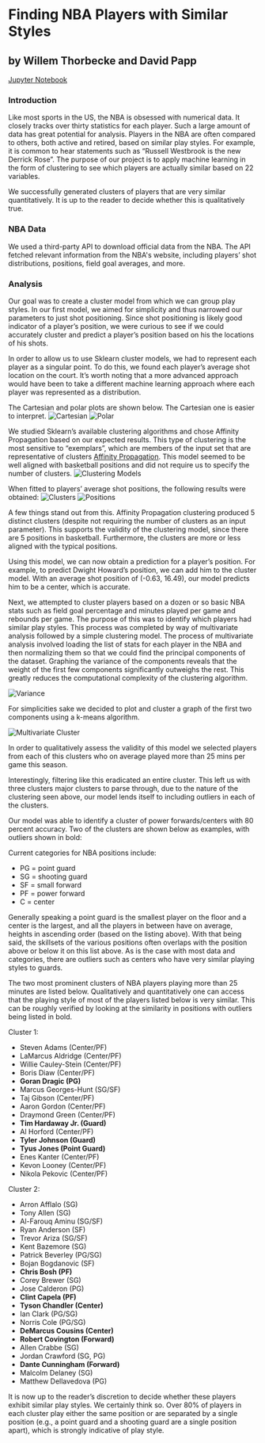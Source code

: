 # Finding NBA Players with Similar Styles
## by Willem Thorbecke and David Papp

[Jupyter Notebook](https://github.com/davpapp/ThinkStats2/blob/master/code/report3nba.ipynb)

### Introduction
Like most sports in the US, the NBA is obsessed with numerical data. It closely tracks over thirty statistics for each player. Such a large amount of data has great potential for analysis. Players in the NBA are often compared to others, both active and retired, based on similar play styles. For example, it is common to hear statements such as “Russell Westbrook is the new Derrick Rose”. The purpose of our project is to apply machine learning in the form of clustering to see which players are actually similar based on 22 variables. 

We successfully generated clusters of players that are very similar quantitatively. It is up to the reader to decide whether this is qualitatively true.

### NBA Data
We used a third-party API to download official data from the NBA. The API fetched relevant information from the NBA's website, including players’ shot distributions, positions, field goal averages, and more. 

### Analysis
Our goal was to create a cluster model from which we can group play styles. In our first model, we aimed for simplicity and thus narrowed our parameters to just shot positioning. Since shot positioning is likely good indicator of a player’s position, we were curious to see if we could accurately cluster and predict a player’s position based on his the locations of his shots.

In order to allow us to use Sklearn cluster models, we had to represent each player as a singular point. To do this, we found each player’s average shot location on the court. It’s worth noting that a more advanced approach would have been to take a different machine learning approach where each player was represented as a distribution.

The Cartesian and polar plots are shown below. The Cartesian one is easier to interpret.
![Cartesian](Images/cartesian.png)
![Polar](Images/polar.png)

We studied Sklearn’s available clustering algorithms and chose Affinity Propagation based on our expected results. This type of clustering is the most sensitive to “exemplars”, which are members of the input set that are representative of clusters [Affinity Propagation](https://en.wikipedia.org/wiki/Affinity_propagation). This model seemed to be well aligned with basketball positions and did not require us to specify the number of clusters.
![Clustering Models](Images/clustering_algorithms.png)

When fitted to players’ average shot positions, the following results were obtained:
![Clusters](Images/clustered_shot_plot.png)
![Positions](Images/positions.gif)

A few things stand out from this. Affinity Propagation clustering produced 5 distinct clusters (despite not requiring the number of clusters as an input parameter). This supports the validity of the clustering model, since there are 5 positions in basketball. Furthermore, the clusters are more or less aligned with the typical positions.

Using this model, we can now obtain a prediction for a player’s position. For example, to predict Dwight Howard’s position, we can add him to the cluster model. With an average shot position of (-0.63, 16.49), our model predicts him to be a center, which is accurate. 


Next, we attempted to cluster players based on a dozen or so basic NBA stats such as field goal percentage and minutes played per game and rebounds per game. The purpose of this was to identify which players had similar play styles. This process was completed by way of multivariate analysis followed by a simple clustering model. The process of multivariate analysis involved loading the list of stats for each player in the NBA and then normalizing them so that we could find the principal components of the dataset. Graphing the variance of the components reveals that the weight of the first few components significantly outweighs the rest. This greatly reduces the computational complexity of the clustering algorithm.

![Variance](Images/variance.png)

For simplicities sake we decided to plot and cluster a graph of the first two components using a k-means algorithm.

![Multivariate Cluster](Images/multivariate_cluster.png)

In order to qualitatively assess the validity of this model we selected players from each of this clusters who on average played more than 25 mins per game this season.

Interestingly, filtering like this eradicated an entire cluster. This left us with three clusters major clusters to parse through, due to the nature of the clustering seen above, our model lends itself to including outliers in each of the clusters. 

Our model was able to identify a cluster of power forwards/centers with 80 percent accuracy. Two of the clusters are shown below as examples, with outliers shown in bold:

Current categories for NBA positions include: 
- PG = point guard
- SG = shooting guard
- SF = small forward
- PF = power forward
- C = center 

Generally speaking a point guard is the smallest player on the floor and a center is the largest, and all the players in between have on average, heights in ascending order (based on the listing above). With that being said, the skillsets of the various positions often overlaps with the position above or below it on this list above. As is the case with most data and categories, there are outliers such as centers who have very similar playing styles to guards.

The two most prominent clusters of NBA players playing more than 25 minutes are listed below. Qualitatively and quantitatively one can access that the playing style of most of the players listed below is very similar. This can be roughly verified by looking at the similarity in positions with outliers being listed in bold. 

Cluster 1:
- Steven Adams (Center/PF)
- LaMarcus Aldridge (Center/PF) 
- Willie Cauley-Stein (Center/PF)
- Boris Diaw (Center/PF)
- __Goran Dragic (PG)__
- Marcus Georges-Hunt (SG/SF)
- Taj Gibson (Center/PF)
- Aaron Gordon (Center/PF)
- Draymond Green (Center/PF)
- __Tim Hardaway Jr. (Guard)__
- Al Horford (Center/PF)
- __Tyler Johnson (Guard)__
- __Tyus Jones (Point Guard)__
- Enes Kanter (Center/PF)
- Kevon Looney (Center/PF)
- Nikola Pekovic (Center/PF)
 
Cluster 2:
- Arron Afflalo (SG)
- Tony Allen (SG)
- Al-Farouq Aminu (SG/SF)
- Ryan Anderson (SF)
- Trevor Ariza (SG/SF)
- Kent Bazemore (SG)
- Patrick Beverley (PG/SG)
- Bojan Bogdanovic (SF)
- __Chris Bosh (PF)__
- Corey Brewer (SG)
- Jose Calderon (PG)
- __Clint Capela (PF)__
- __Tyson Chandler (Center)__
- Ian Clark (PG/SG)
- Norris Cole (PG/SG)
- __DeMarcus Cousins (Center)__
- __Robert Covington (Forward)__
- Allen Crabbe (SG)
- Jordan Crawford (SG, PG)
- __Dante Cunningham (Forward)__
- Malcolm Delaney (SG)
- Matthew Dellavedova (PG)



It is now up to the reader’s discretion to decide whether these players exhibit similar play styles. We certainly think so. Over 80% of players in each cluster play either the same position or are separated by a single position (e.g., a point guard and a shooting guard are a single position apart), which is strongly indicative of play style. 




